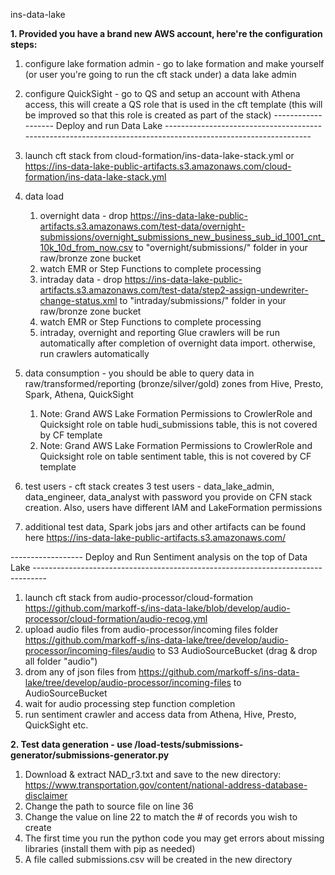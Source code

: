 ins-data-lake 

**1. Provided you have a brand new AWS account, here're the configuration steps:**

1. configure lake formation admin - go to lake formation and make yourself (or user you're going to run the cft stack under) a data lake admin

1. configure QuickSight - go to QS and setup an account with Athena access, this will create a QS role that is used in the cft template (this will be improved so that this role is created as part of the stack)
------------------- Deploy and run Data Lake --------------------------------------------------------------------------------------------------------------
1. launch cft stack from cloud-formation/ins-data-lake-stack.yml or https://ins-data-lake-public-artifacts.s3.amazonaws.com/cloud-formation/ins-data-lake-stack.yml

1. data load
   1. overnight data - drop https://ins-data-lake-public-artifacts.s3.amazonaws.com/test-data/overnight-submissions/overnight_submissions_new_business_sub_id_1001_cnt_10k_10d_from_now.csv to "overnight/submissions/" folder in your raw/bronze zone bucket
   1. watch EMR or Step Functions to complete processing
   1. intraday data - drop https://ins-data-lake-public-artifacts.s3.amazonaws.com/test-data/step2-assign-undewriter-change-status.xml to "intraday/submissions/" folder in your raw/bronze zone bucket
   1. watch EMR or Step Functions to complete processing
   1. intraday, overnight and reporting Glue crawlers will be run automatically after completion of overnight data import. otherwise, run crawlers automatically

1. data consumption - you should be able to query data in raw/transformed/reporting (bronze/silver/gold) zones from Hive, Presto, Spark, Athena, QuickSight
   1. Note: Grand AWS Lake Formation Permissions to CrowlerRole and Quicksight role on table hudi_submissions table, this is not covered by CF template
   1. Note: Grand AWS Lake Formation Permissions to CrowlerRole and Quicksight role on table sentiment table, this is not covered by CF template 
  
1. test users - cft stack creates 3 test users - data_lake_admin, data_engineer, data_analyst with password you provide on CFN stack creation. Also, users have different IAM and LakeFormation permissions

1. additional test data, Spark jobs jars and other artifacts can be found here https://ins-data-lake-public-artifacts.s3.amazonaws.com/

------------------ Deploy and Run Sentiment analysis on the top of Data Lake ---------------------------------------------------------------------------------
1. launch cft stack from audio-processor/cloud-formation https://github.com/markoff-s/ins-data-lake/blob/develop/audio-processor/cloud-formation/audio-recog.yml
1. upload audio files from audio-processor/incoming files folder https://github.com/markoff-s/ins-data-lake/tree/develop/audio-processor/incoming-files/audio
to S3 AudioSourceBucket (drag & drop all folder "audio")
1. drom any of json files from https://github.com/markoff-s/ins-data-lake/tree/develop/audio-processor/incoming-files to AudioSourceBucket
1. wait for audio processing step function completion
1. run sentiment crawler and access data from Athena, Hive, Presto, QuickSight etc.


**2. Test data generation - use /load-tests/submissions-generator/submissions-generator.py**

1.	Download & extract NAD_r3.txt and save to the new directory: https://www.transportation.gov/content/national-address-database-disclaimer
1. Change the path to source file on line 36
1.	Change the value on line 22 to match the # of records you wish to create
1.	The first time you run the python code you may get errors about missing libraries (install them with pip as needed)
1.	A file called submissions.csv will be created in the new directory
